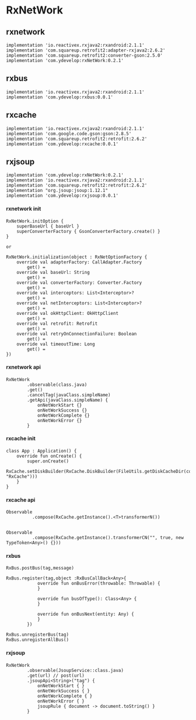 # RxNetWork

## rxnetwork

    implementation 'io.reactivex.rxjava2:rxandroid:2.1.1'
    implementation 'com.squareup.retrofit2:adapter-rxjava2:2.6.2'
    implementation 'com.squareup.retrofit2:converter-gson:2.5.0'
    implementation 'com.ydevelop:rxNetWork:0.2.1'

## rxbus

    implementation 'io.reactivex.rxjava2:rxandroid:2.1.1'
    implementation 'com.ydevelop:rxbus:0.0.1'

## rxcache

    implementation 'io.reactivex.rxjava2:rxandroid:2.1.1'
    implementation 'com.google.code.gson:gson:2.8.5'
    implementation 'com.squareup.retrofit2:retrofit:2.6.2'
    implementation 'com.ydevelop:rxcache:0.0.1'

## rxjsoup

    implementation 'com.ydevelop:rxNetWork:0.2.1'
    implementation 'io.reactivex.rxjava2:rxandroid:2.1.1'
    implementation 'com.squareup.retrofit2:retrofit:2.6.2'
    implementation "org.jsoup:jsoup:1.12.1"
    implementation 'com.ydevelop:rxjsoup:0.0.1'

#### rxnetwork init

    RxNetWork.initOption {
        superBaseUrl { baseUrl }
        superConverterFactory { GsonConverterFactory.create() }
    }
    
    or

    RxNetWork.initialization(object : RxNetOptionFactory {
        override val adapterFactory: CallAdapter.Factory
            get() = 
        override val baseUrl: String
            get() = 
        override val converterFactory: Converter.Factory
            get() = 
        override val interceptors: List<Interceptor>?
            get() = 
        override val netInterceptors: List<Interceptor>?
            get() = 
        override val okHttpClient: OkHttpClient
            get() = 
        override val retrofit: Retrofit
            get() = 
        override val retryOnConnectionFailure: Boolean
            get() = 
        override val timeoutTime: Long
            get() = 
    })
    
#### rxnetwork api

    RxNetWork
            .observable(class.java)
            .get()
            .cancelTag(javaClass.simpleName)
            .getApi(javaClass.simpleName) {
                onNetWorkStart {}
                onNetWorkSuccess {}
                onNetWorkComplete {}
                onNetWorkError {}
            }
            
#### rxcache init

    class App : Application() {
        override fun onCreate() {
            super.onCreate()
            RxCache.setDiskBuilder(RxCache.DiskBuilder(FileUtils.getDiskCacheDir(context, "RxCache")))
        }
    }

#### rxcache api

    Observable
              .compose(RxCache.getInstance().<T>transformerN())
              
              
    Observable
              .compose(RxCache.getInstance().transformerCN("", true, new TypeToken<Any>() {}))


#### rxbus

    RxBus.postBus(tag,message)

    RxBus.register(tag,object :RxBusCallBack<Any>{
                override fun onBusError(throwable: Throwable) {
                }

                override fun busOfType(): Class<Any> {
                }

                override fun onBusNext(entity: Any) {
                }
            })

	RxBus.unregisterBus(tag)
	RxBus.unregisterAllBus()
	
#### rxjsoup

    RxNetWork
            .observable(JsoupService::class.java)
            .get(url) // post(url)
            .jsoupApi<String>("tag") {
                onNetWorkStart { }
                onNetWorkSuccess { }
                onNetWorkComplete { }
                onNetWorkError { }
                jsoupRule { document -> document.toString() }
            }